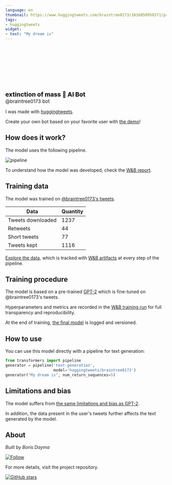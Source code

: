 ```yaml
---
language: en
thumbnail: https://www.huggingtweets.com/braintree0173/1616858958371/predictions.png
tags:
- huggingtweets
widget:
- text: "My dream is"
---
```


<div>
<div style="width: 132px; height:132px; border-radius: 50%; background-size: cover; background-image: url('https://pbs.twimg.com/profile_images/1374497821097820160/JRPTl8gN_400x400.jpg')">
</div>
<div style="margin-top: 8px; font-size: 19px; font-weight: 800">extinction of mass 🤖 AI Bot </div>
<div style="font-size: 15px">@braintree0173 bot</div>
</div>

I was made with [huggingtweets](https://github.com/borisdayma/huggingtweets).

Create your own bot based on your favorite user with [the demo](https://colab.research.google.com/github/borisdayma/huggingtweets/blob/master/huggingtweets-demo.ipynb)!

## How does it work?

The model uses the following pipeline.

![pipeline](https://github.com/borisdayma/huggingtweets/blob/master/img/pipeline.png?raw=true)

To understand how the model was developed, check the [W&B report](https://wandb.ai/wandb/huggingtweets/reports/HuggingTweets-Train-a-Model-to-Generate-Tweets--VmlldzoxMTY5MjI).

## Training data

The model was trained on [@braintree0173's tweets](https://twitter.com/braintree0173).

| Data | Quantity |
| --- | --- |
| Tweets downloaded | 1237 |
| Retweets | 44 |
| Short tweets | 77 |
| Tweets kept | 1116 |

[Explore the data](https://wandb.ai/wandb/huggingtweets/runs/28laggk0/artifacts), which is tracked with [W&B artifacts](https://docs.wandb.com/artifacts) at every step of the pipeline.

## Training procedure

The model is based on a pre-trained [GPT-2](https://huggingface.co/gpt2) which is fine-tuned on @braintree0173's tweets.

Hyperparameters and metrics are recorded in the [W&B training run](https://wandb.ai/wandb/huggingtweets/runs/3fbmoqja) for full transparency and reproducibility.

At the end of training, [the final model](https://wandb.ai/wandb/huggingtweets/runs/3fbmoqja/artifacts) is logged and versioned.

## How to use

You can use this model directly with a pipeline for text generation:

```python
from transformers import pipeline
generator = pipeline('text-generation',
                     model='huggingtweets/braintree0173')
generator("My dream is", num_return_sequences=5)
```

## Limitations and bias

The model suffers from [the same limitations and bias as GPT-2](https://huggingface.co/gpt2#limitations-and-bias).

In addition, the data present in the user's tweets further affects the text generated by the model.

## About

*Built by Boris Dayma*

[![Follow](https://img.shields.io/twitter/follow/borisdayma?style=social)](https://twitter.com/intent/follow?screen_name=borisdayma)

For more details, visit the project repository.

[![GitHub stars](https://img.shields.io/github/stars/borisdayma/huggingtweets?style=social)](https://github.com/borisdayma/huggingtweets)
